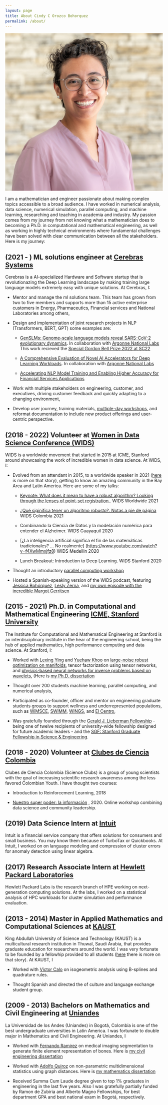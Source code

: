 ```yaml
---
layout: page
title: About Cindy C Orozco Bohorquez
permalink: /about/
---
```


 ![Cindy_pic](images/Cindy_pic.JPG)

I am a mathematician and engineer passionate about making complex topics accessible to a broad audience. 
I have worked in numerical analysis, data science, numerical simulation, parallel computing, and machine 
learning, researching and teaching in academia and industry. My passion comes from my journey from not 
knowing what a mathematician does to becoming a Ph.D. in computational and mathematical engineering, 
as well as working in highly technical environments where fundamental challenges have been solved with 
clear communication between all the stakeholders. Here is my journey:

## (2021 - ) ML solutions engineer at [Cerebras Systems](https://www.cerebras.net)

Cerebras is a AI-specialized Hardware and Software startup that is revolutionazing the Deep Learning
landscape by making training large language models extremely easy with unique solutions. At Cerebras, I:

* Mentor and manage the ml solutions team. This team has grown from two to five members and supports more than 15 active
  enterprise customers in Energy, Pharmaceutics, Financial services and National Laboratories among others,

* Design and implementation of joint research projects in NLP (Transformers, BERT, GPT) some examples are:

   * [GenSLMs: Genome-scale language models reveal SARS-CoV-2 evolutionary dynamics](https://www.biorxiv.org/content/10.1101/2022.10.10.511571v2).
     In collaboration with [Argonne National Labs](https://www.alcf.anl.gov/) 
     This work recieved the [Special Gordon Bell Prize 2022 at SC22](https://www.cerebras.net/blog/genomics-in-unparalleled-resolution-cerebras-wafer-scale-cluster-trains-large-language-models-on-the-full-covid-genome-sequence)

   * [A Comprehensive Evaluation of Novel AI Accelerators for Deep Learning Workloads](https://doi.org/10.1109/PMBS56514.2022.00007).
     In collaboration with [Argonne National Labs](https://www.alcf.anl.gov/)
 
   * [Accelerating NLP Model Training and Enabling Higher Accuracy for Financial Services Applications](https://f.hubspotusercontent30.net/hubfs/8968533/Cerebras-Financial-Institution-NLP-case-study.pdf)

* Work with multiple stakeholders on engineering, customer, and executives, driving customer feedback and quickly adapting to a changing environment,
 
* Develop user journey, training materials, [multiple-day workshops](https://events.cels.anl.gov/event/333/), 
  and reformat documentation to include new product offerings and user-centric perspective.

## (2018 - 2022) Volunteer at [Women in Data Science Conference (WIDS)](https://www.widsconference.org/)

WIDS is a worldwide movement that started in 2015 at ICME, Stanford around showcasing the work of incredible women in data science. 
At WIDS, I:

* Evolved from an attendant in 2015, to a worldwide speaker in 2021 ([here](https://www.widsconference.org/blog_archive/cindy-orozco-bohorquez-from-bogota-to-stanford-phd-to-wids-worldwide-speaker) is more on that story), getting to know an amazing community in the Bay Area and
  Latin America. Here are some of my talks:

    * [Keynote: What does it mean to have a robust algorithm? Looking through the lenses of point-set registration.](https://www.youtube.com/watch?v=CLXDxNSxzT0). WIDS Worldwide 2021 

    * [¿Qué siginifica tener un algoritmo robusto?. Notas a pie de página](https://www.youtube.com/live/60utkHJ3b0A?feature=share&t=954) WIDS Colombia 2021

    * Combinando la Ciencia de Datos y la modelación numérica para entender el Alzheimer. WIDS Guayaquil 2020

    * [¿La inteligencia artificial significa el fin de las matemáticas tradicionales? ... No realmente] (https://www.youtube.com/watch?v=f4XwMmxjfz8) WIDS Medellin 2020

    * Lunch Breakout: Introduction to Deep Learning. WiDS Stanford 2020  

* Thought an introductory [parallel computing workshop](https://www.widsconference.org/cindyorozcobohorquezworkshopinstructor.html)

* Hosted a Spanish-speaking version of the WIDS podcast, featuring [Jessica Bohórquez](https://www.widsconference.org/jessica_bohorquez.html), [Lesly Zerna](https://www.widsconference.org/lesly-zerna.html), and [my own episode with the incredible Margot Gerritsen](https://www.widsconference.org/cindy-orozco.html)


## (2015 - 2021) Ph.D. in Computational and Mathematical Engineering [ICME, Stanford University](https://icme.stanford.edu)

The Institute for Computational and Mathematical Engineering at Stanford is an interdisciplinary institute in the hear of the engineering school, 
being the hub of applied mathematics, high performance computing and data science. At Stanford, I:

  * Worked with [Lexing Ying](https://web.stanford.edu/~lexing/) and [Yuehaw Khoo](https://www.stat.uchicago.edu/~ykhoo/)
    on [large-noise robust optimization on manifolds](https://arxiv.org/abs/2004.08772), tensor factorization using tensor
    networks, and [physics-based neural networks for inverse problems based on wavelets](https://www.sciencedirect.com/science/article/pii/S0021999119300762),
    (Here is [my Ph.D. dissertation](https://purl.stanford.edu/qn148ph7611)

  * Thought over 200 students machine learning, parallel computing, and numerical analysis,

  * Participated as co-founder, officer and mentor on engineering graduate students groups to support wellness and underrepresented populations, such as [WiMSCE](https://wimsce.stanford.edu/our-officers), [SWIMM](https://swimm.stanford.edu/), [WINGS](https://humsci.stanford.edu/current-students/wings-wellness-information-network-graduate-students), and [El Centro](https://elcentro.stanford.edu/undergraduate/academic-programs/frosh-scholars-program),

  * Was gratefully founded through the [Gerald J. Lieberman Fellowship](https://vpge.stanford.edu/fellowships-funding/gerald-j-lieberman-fellowship) - being one of twelve recipients of university-wide fellowship designed for future academic leaders - and the [SGF: Stanford Graduate Fellowship in Science & Engineering](https://vpge.stanford.edu/fellowships-funding/sgf).
 
## (2018 - 2020) Volunteer at [Clubes de Ciencia Colombia](https://clubesdeciencia.co)

Clubes de Ciencia Colombia (Science Clubs) is a group of young scientists with the goal of increasing scientific research
awareness among the less favored Colombian Youth. I have thought two courses:

 * Introduction to Reinforcement Learning, 2018 

 * [Nuestro super poder: la información](https://www.youtube.com/watch?v=ANL20O8W8J0&list=PL-JZrJ1nBJZmskAsrwRXszSDfUakAjLJX)
   , 2020. Online workshop combining data science and community leadership.

## (2019) Data Science Intern at [Intuit](https://www.intuit.com)

Intuit is a financial service company that offers solutions for consumers and small business. You may know them because 
of TurboTax or Quickbooks. At Intuit, I worked on on language modeling and compression of cluster errors for 
anomaly detection using linear algebra.

## (2017) Research Associate Intern at [Hewlett Packard Laboratories](https://www.hpe.com/us/en/hewlett-packard-labs.html)

Hewlett Packard Labs is the research branch of HPE working on next-generation computing solutions. At the labs, I worked on 
a statistical analysis of HPC workloads for cluster simulation and performance evaluation.

## (2013 - 2014) Master in Applied Mathematics and Computational Sciences at [KAUST](https://www.kaust.edu.sa)

King Abdullah University of Science and Technology (KAUST) is a multicultural research institution in Thuwal, Saudi Arabia,
 that provides graduate education for researchers around the world. I was very fortunate to be founded by a fellowhip provided to all students ([here](https://cemse.kaust.edu.sa/people/person/cindy-catherine-orozco-bohorquez) there is more on that story). At KAUST, I 

* Worked with [Victor Calo](https://staffportal.curtin.edu.au/staff/profile/view/victor-calo-b640bb57/) on isogeometric analysis using B-splines and quadrature rules. 

* Thought Spanish and directed the of culture and language exchange student group.

## (2009 - 2013) Bachelors on Mathematics and Civil Engineering at [Uniandes](https://uniandes.edu.co/en)

La Universidad de los Andes (Uniandes) in Bogotá, Colombia is one of the best undergraduate universities in Latin America. 
I was fortunate to double major in Mathematics and Civil Engineering. At Uniandes, I

* Worked with [Fernando Ramirez](https://scholar.google.com/citations?hl=en&user=7RE9nmMAAAAJ&view_op=list_works) on medical imaging segmentation to generate finite element representation of bones. Here is [my civil engineering dissertation](https://uniandes.primo.exlibrisgroup.com/permalink/57U_UDLA/80vkbu/alma991005380378207681)

* Worked with [Adolfo Quiroz](https://scholar.google.com/citations?hl=en&user=qwMDh-4AAAAJ&view_op=list_works) on non-parametric multidimensional statistics using graph distances. Here is [my mathematics dissertation](https://uniandes.primo.exlibrisgroup.com/permalink/57U_UDLA/80vkbu/alma991005381601507681)

* Received Summa Cum Laude degree given to top 1% graduates in engineering in the last five years. Also I was gratefully partially funded by Ramon de Zubiria and Alberto Magno Fellowships, for best department GPA and best national exam in Bogotá, respectively.
